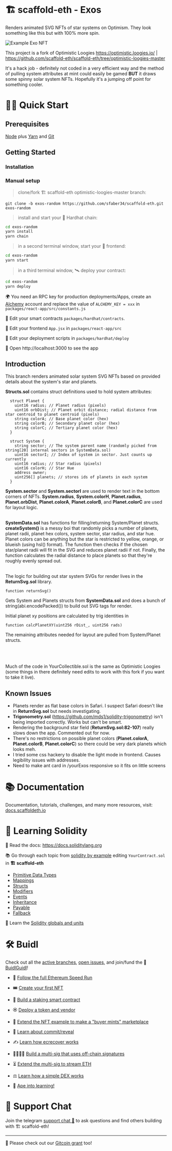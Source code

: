 # 🏗 scaffold-eth - Exos

Renders animated SVG NFTs of star systems on Optimism. They look something like this but with 100% more spin.

![Example Exo NFT](https://github.com/sfaber34/scaffold-eth/blob/exos/ExampleExo.png?raw=true)

This project is a fork of Optimistic Loogies https://optimistic.loogies.io/ | https://github.com/scaffold-eth/scaffold-eth/tree/optimistic-loogies-master

It's a hack job - definitely not coded in a very efficient way and the method of pulling system attributes at mint could easily be gamed **BUT** it draws some spinny solar system NFTs. Hopefully it's a jumping off point for something cooler.


# 🏄‍♂️ Quick Start

## Prerequisites

[Node](https://nodejs.org/en/download/) plus [Yarn](https://classic.yarnpkg.com/en/docs/install/) and [Git](https://git-scm.com/downloads)

## Getting Started

### Installation

### Manual setup

> clone/fork 🏗 scaffold-eth optimistic-loogies-master branch:

```
git clone -b exos-random https://github.com/sfaber34/scaffold-eth.git exos-random
```

> install and start your 👷‍ Hardhat chain:

```bash
cd exos-random
yarn install
yarn chain
```

> in a second terminal window, start your 📱 frontend:

```bash
cd exos-random
yarn start
```

> in a third terminal window, 🛰 deploy your contract:

```bash
cd exos-random
yarn deploy
```

🌍 You need an RPC key for production deployments/Apps, create an [Alchemy](https://www.alchemy.com/) account and replace the value of `ALCHEMY_KEY = xxx` in `packages/react-app/src/constants.js`

🔏 Edit your smart contracts `packages/hardhat/contracts`.

📝 Edit your frontend `App.jsx` in `packages/react-app/src`

💼 Edit your deployment scripts in `packages/hardhat/deploy`

📱 Open http://localhost:3000 to see the app


## Introduction

This branch renders animated solar system SVG NFTs based on provided details about the system's star and planets.


**Structs.sol** contains struct definitions used to hold system attributes:

```
  struct Planet {
    uint16 radius; // Planet radius (pixels)
    uint16 orbDist; // Planet orbit distance; radial distance from star centroid to planet centroid (pixels)
    string colorA; // Base planet color (hex)
    string colorB; // Secondary planet color (hex)
    string colorC; // Tertiary planet color (hex)
  }

  struct System {
    string sector; // The system parent name (randomly picked from string[20] internal sectors in SystemData.sol)
    uint16 sectorI; // Index of system in sector. Just counts up currently
    uint16 radius; // Star radius (pixels)
    uint16 colorH; // Star Hue
    address owner;
    uint256[] planets; // stores ids of planets in each system
  }
```
**System.sector** and **System.sectorI** are  used to render text in the bottom corners of NFTs. **System.radius**, **System.colorH**, **Planet.radius**, **Planet.orbDist**, **Planet.colorA**, **Planet.colorB**, and **Planet.colorC** are used for layout logic.<br /><br />

**SystemData.sol** has functions for filling/returning System/Planet structs. **createSystem()** is a messy boi that randomly picks a number of planets, planet radii, planet hex colors, system sector, star radius, and star hue. Planet colors can be anything but the star is restricted to yellow, orange, or blueish (using hsl() format). The function then checks if the chosen star/planet radii will fit in the SVG and reduces planet radii if not. Finally, the function calculates the radial distance to place planets so that they're roughly evenly spread out.<br /><br />

The logic for building out star system SVGs for render lives in the **ReturnSvg.sol** library.
```
function returnSvg()
```
Gets System and Planets structs from **SystemData.sol** and does a bunch of string(abi.encodePacked()) to build out SVG tags for render.

Initial planet xy positions are calculated by trig identities in
```
function calcPlanetXY(uint256 rDist_, uint256 rads)
```

The remaining attributes needed for layout are pulled from System/Planet structs.<br /><br /><br /><br />

Much of the code in YourCollectible.sol is the same as Optimistic Loogies (some things in there definitely need edits to work with this fork if you want to take it live).

## Known Issues

- Planets render as flat base colors in Safari. I suspect Safari doesn't like <filter id="smear"> in **ReturnSvg.sol** but needs investigating.
- **Trigonometry.sol** (https://github.com/mds1/solidity-trigonometry) isn't being imported correctly. Works but can't be smart.
- Rendering the background star field (**ReturnSvg.sol:82-107**) really slows down the app. Commented out for now.
- There's no restrictions on possible planet colors (**Planet.colorA**, **Planet.colorB**, **Planet.colorC**) so there could be very dark planets which looks meh.
- I tried some css hackery to disable the light mode in frontend. Causes legibility issues with addresses.
- Need to make ant card in /yourExos responsive so it fits on little screens

# 📚 Documentation

Documentation, tutorials, challenges, and many more resources, visit: [docs.scaffoldeth.io](https://docs.scaffoldeth.io)

# 🔭 Learning Solidity

📕 Read the docs: https://docs.soliditylang.org

📚 Go through each topic from [solidity by example](https://solidity-by-example.org) editing `YourContract.sol` in **🏗 scaffold-eth**

- [Primitive Data Types](https://solidity-by-example.org/primitives/)
- [Mappings](https://solidity-by-example.org/mapping/)
- [Structs](https://solidity-by-example.org/structs/)
- [Modifiers](https://solidity-by-example.org/function-modifier/)
- [Events](https://solidity-by-example.org/events/)
- [Inheritance](https://solidity-by-example.org/inheritance/)
- [Payable](https://solidity-by-example.org/payable/)
- [Fallback](https://solidity-by-example.org/fallback/)

📧 Learn the [Solidity globals and units](https://solidity.readthedocs.io/en/v0.6.6/units-and-global-variables.html)

# 🛠 Buidl

Check out all the [active branches](https://github.com/austintgriffith/scaffold-eth/branches/active), [open issues](https://github.com/austintgriffith/scaffold-eth/issues), and join/fund the 🏰 [BuidlGuidl](https://BuidlGuidl.com)!


 - 🚤  [Follow the full Ethereum Speed Run](https://medium.com/@austin_48503/%EF%B8%8Fethereum-dev-speed-run-bd72bcba6a4c)


 - 🎟  [Create your first NFT](https://github.com/austintgriffith/scaffold-eth/tree/simple-nft-example)
 - 🥩  [Build a staking smart contract](https://github.com/austintgriffith/scaffold-eth/tree/challenge-1-decentralized-staking)
 - 🏵  [Deploy a token and vendor](https://github.com/austintgriffith/scaffold-eth/tree/challenge-2-token-vendor)
 - 🎫  [Extend the NFT example to make a "buyer mints" marketplace](https://github.com/austintgriffith/scaffold-eth/tree/buyer-mints-nft)
 - 🎲  [Learn about commit/reveal](https://github.com/austintgriffith/scaffold-eth/tree/commit-reveal-with-frontend)
 - ✍️  [Learn how ecrecover works](https://github.com/austintgriffith/scaffold-eth/tree/signature-recover)
 - 👩‍👩‍👧‍👧  [Build a multi-sig that uses off-chain signatures](https://github.com/austintgriffith/scaffold-eth/tree/meta-multi-sig)
 - ⏳  [Extend the multi-sig to stream ETH](https://github.com/austintgriffith/scaffold-eth/tree/streaming-meta-multi-sig)
 - ⚖️  [Learn how a simple DEX works](https://medium.com/@austin_48503/%EF%B8%8F-minimum-viable-exchange-d84f30bd0c90)
 - 🦍  [Ape into learning!](https://github.com/austintgriffith/scaffold-eth/tree/aave-ape)

# 💬 Support Chat

Join the telegram [support chat 💬](https://t.me/joinchat/KByvmRe5wkR-8F_zz6AjpA) to ask questions and find others building with 🏗 scaffold-eth!

---

🙏 Please check out our [Gitcoin grant](https://gitcoin.co/grants/2851/scaffold-eth) too!
